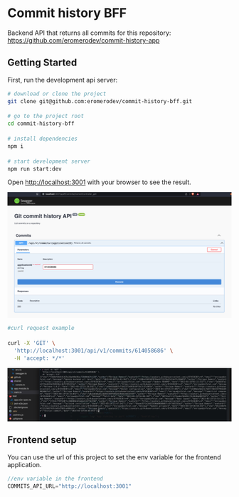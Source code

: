 # Commit history BFF

Backend API that returns all commits for this repository: https://github.com/eromerodev/commit-history-app

## Getting Started

First, run the development api server:

```bash
# download or clone the project
git clone git@github.com:eromerodev/commit-history-bff.git

# go to the project root
cd commit-history-bff

# install dependencies
npm i

# start development server
npm run start:dev
```

Open [http://localhost:3001](http://localhost:3001) with your browser to see the result.

<img align="center" src="./doc/api.png">

```sh
#curl request example

curl -X 'GET' \
  'http://localhost:3001/api/v1/commits/614058686' \
  -H 'accept: */*'

```

<img align="center" src="./doc/curl.png">

## Frontend setup

You can use the url of this project to set the env variable for the frontend application.

```js
//env variable in the frontend
COMMITS_API_URL="http://localhost:3001"
```


